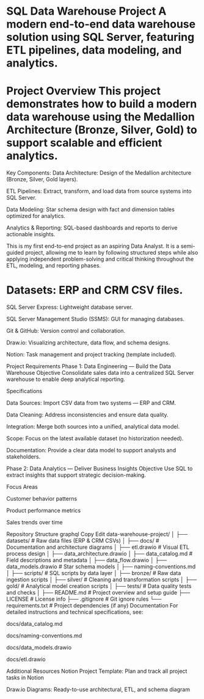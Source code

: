 SQL Data Warehouse Project
A modern end-to-end data warehouse solution using SQL Server, featuring ETL pipelines, data modeling, and analytics.
==================================================================================================================================

Project Overview
This project demonstrates how to build a modern data warehouse using the Medallion Architecture (Bronze, Silver, Gold) to support scalable and efficient analytics.
==================================================================================================================================
Key Components:
Data Architecture: Design of the Medallion architecture (Bronze, Silver, Gold layers).

ETL Pipelines: Extract, transform, and load data from source systems into SQL Server.

Data Modeling: Star schema design with fact and dimension tables optimized for analytics.

Analytics & Reporting: SQL-based dashboards and reports to derive actionable insights.

This is my first end-to-end project as an aspiring Data Analyst. It is a semi-guided project, allowing me to learn by following structured steps while also applying independent problem-solving and critical thinking throughout the ETL, modeling, and reporting phases.

Datasets: ERP and CRM CSV files.
===================================
SQL Server Express: Lightweight database server.

SQL Server Management Studio (SSMS): GUI for managing databases.

Git & GitHub: Version control and collaboration.

Draw.io: Visualizing architecture, data flow, and schema designs.

Notion: Task management and project tracking (template included).

Project Requirements
Phase 1: Data Engineering — Build the Data Warehouse
Objective
Consolidate sales data into a centralized SQL Server warehouse to enable deep analytical reporting.

Specifications

Data Sources: Import CSV data from two systems — ERP and CRM.

Data Cleaning: Address inconsistencies and ensure data quality.

Integration: Merge both sources into a unified, analytical data model.

Scope: Focus on the latest available dataset (no historization needed).

Documentation: Provide a clear data model to support analysts and stakeholders.

Phase 2: Data Analytics — Deliver Business Insights
Objective
Use SQL to extract insights that support strategic decision-making.

Focus Areas

Customer behavior patterns

Product performance metrics

Sales trends over time

Repository Structure
graphql
Copy
Edit
data-warehouse-project/
│
├── datasets/                   # Raw data files (ERP & CRM CSVs)
│
├── docs/                       # Documentation and architecture diagrams
│   ├── etl.drawio              # Visual ETL process design
│   ├── data_architecture.drawio
│   ├── data_catalog.md         # Field descriptions and metadata
│   ├── data_flow.drawio
│   ├── data_models.drawio      # Star schema models
│   ├── naming-conventions.md
│
├── scripts/                    # SQL scripts by data layer
│   ├── bronze/                 # Raw data ingestion scripts
│   ├── silver/                 # Cleaning and transformation scripts
│   ├── gold/                   # Analytical model creation scripts
│
├── tests/                      # Data quality tests and checks
│
├── README.md                   # Project overview and setup guide
├── LICENSE                     # License info
├── .gitignore                  # Git ignore rules
└── requirements.txt            # Project dependencies (if any)
Documentation
For detailed instructions and technical specifications, see:

docs/data_catalog.md

docs/naming-conventions.md

docs/data_models.drawio

docs/etl.drawio

Additional Resources
Notion Project Template: Plan and track all project tasks in Notion

Draw.io Diagrams: Ready-to-use architectural, ETL, and schema diagram
